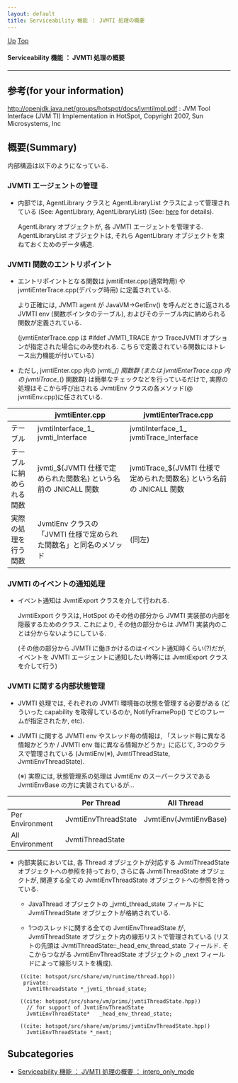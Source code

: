 ```yaml
---
layout: default
title: Serviceability 機能 ： JVMTI 処理の概要
---
```

[Up](no1sX8Q67Q.html) [Top](../index.html)

#### Serviceability 機能 ： JVMTI 処理の概要

--- 
## 参考(for your information)
<http://openjdk.java.net/groups/hotspot/docs/jvmtiImpl.pdf> : JVM Tool Interface (JVM TI) Implementation in HotSpot, Copyright 2007, Sun Microsystems, Inc

## 概要(Summary)
内部構造は以下のようになっている.

### JVMTI エージェントの管理
  * 内部では, AgentLibrary クラスと AgentLibraryList クラスによって管理されている
    (See: AgentLibrary, AgentLibraryList) (See: [here](nompWVL4Hp.html) for details).
    
    AgentLibrary オブジェクトが, 各 JVMTI エージェントを管理する.
    AgentLibraryList オブジェクトは, それら AgentLibrary オブジェクトを束ねておくためのデータ構造.


### JVMTI 関数のエントリポイント

  * エントリポイントとなる関数は jvmtiEnter.cpp(通常時用) や jvmtiEnterTrace.cpp(デバッグ時用) に定義されている.

    より正確には, JVMTI agent が JavaVM->GetEnv() を呼んだときに返される JVMTI env (関数ポインタのテーブル),
    およびそのテーブル内に納められる関数が定義されている.

    (jvmtiEnterTrace.cpp は #ifdef JVMTI_TRACE かつ TraceJVMTI オプションが指定された場合にのみ使われる.
    こちらで定義されている関数にはトレース出力機能が付いている)

  * ただし, jvmtiEnter.cpp 内の jvmti_*() 関数群 (または jvmtiEnterTrace.cpp 内の jvmtiTrace_*() 関数群) は簡単なチェックなどを行っているだけで,
    実際の処理はそこから呼び出される JvmtiEnv クラスの各メソッド(@ jvmtiEnv.cpp)に任されている.

<!-- Turn-ON: (turn-on-orgtbl), Turn-OFF: (orgtbl-mode -1) -->
<!-- BEGIN RECEIVE ORGTBL table32740zXZ -->
|  | jvmtiEnter.cpp | jvmtiEnterTrace.cpp |
|---|---|---|
| テーブル | jvmtiInterface_1_ jvmti_Interface | jvmtiInterface_1_ jvmtiTrace_Interface |
| テーブルに納められる関数 | jvmti_${JVMTI 仕様で定められた関数名} という名前の JNICALL 関数 | jvmtiTrace_${JVMTI 仕様で定められた関数名} という名前の JNICALL 関数 |
| 実際の処理を行う関数 | JvmtiEnv クラスの「JVMTI 仕様で定められた関数名」と同名のメソッド | (同左) |
<!-- END RECEIVE ORGTBL table32740zXZ -->

<!-- 
#+ORGTBL: SEND table32740zXZ orgtbl-to-gfm :no-escape t
|                          | jvmtiEnter.cpp                                                    | jvmtiEnterTrace.cpp                                                  |
|--------------------------+-------------------------------------------------------------------+----------------------------------------------------------------------|
| テーブル                 | jvmtiInterface_1_ jvmti_Interface                                 | jvmtiInterface_1_ jvmtiTrace_Interface                               |
| テーブルに納められる関数 | jvmti_${JVMTI 仕様で定められた関数名} という名前の JNICALL 関数   | jvmtiTrace_${JVMTI 仕様で定められた関数名} という名前の JNICALL 関数 |
| 実際の処理を行う関数     | JvmtiEnv クラスの「JVMTI 仕様で定められた関数名」と同名のメソッド | (同左)                                                               |
-->

### JVMTI のイベントの通知処理
  * イベント通知は JvmtiExport クラスを介して行われる.

    JvmtiExport クラスは, HotSpot のその他の部分から JVMTI 実装部の内部を隠蔽するためのクラス.
    これにより, その他の部分からは JVMTI 実装内のことは分からないようにしている.

    (その他の部分から JVMTI に働きかけるのはイベント通知時くらい(?)だが, イベントを JVMTI エージェントに通知したい時等には JvmtiExport クラスを介して行う)

### JVMTI に関する内部状態管理
  * JVMTI 処理では, それぞれの JVMTI 環境毎の状態を管理する必要がある
    (どういった capability を取得しているのか,
     NotifyFramePop() でどのフレームが指定されたか, etc).

  * JVMTI に関する JVMTI env やスレッド毎の情報は, 
    「スレッド毎に異なる情報かどうか / JVMTI env 毎に異なる情報かどうか」に応じて,
    3つのクラスで管理されている (JvmtiEnv(※), JvmtiThreadState, JvmtiEnvThreadState).
    
    (※) 実際には, 状態管理系の処理は JvmtiEnv のスーパークラスである JvmtiEnvBase の方に実装されているが...

<!-- Turn-ON: (turn-on-orgtbl), Turn-OFF: (orgtbl-mode -1) -->
<!-- BEGIN RECEIVE ORGTBL table32740mUH -->
|  | Per Thread | All Thread |
|---|---|---|
| Per Environment | JvmtiEnvThreadState | JvmtiEnv(JvmtiEnvBase) |
| All Environment | JvmtiThreadState |  |
<!-- END RECEIVE ORGTBL table32740mUH -->

<!-- 
#+ORGTBL: SEND table32740mUH orgtbl-to-gfm :no-escape t
|                 | Per Thread          | All Thread             |
|-----------------+---------------------+------------------------|
| Per Environment | JvmtiEnvThreadState | JvmtiEnv(JvmtiEnvBase) |
| All Environment | JvmtiThreadState    |                        |
-->

  * 内部実装においては, 各 Thread オブジェクトが対応する JvmtiThreadState オブジェクトへの参照を持っており,
    さらに各 JvmtiThreadState オブジェクトが, 関連する全ての JvmtiEnvThreadState オブジェクトへの参照を持っている.
    
    * JavaThread オブジェクトの _jvmti_thread_state フィールドに JvmtiThreadState オブジェクトが格納されている.

    * 1つのスレッドに関する全ての JvmtiEnvThreadState が, JvmtiThreadState オブジェクト内の線形リストで管理されている
      (リストの先頭は JvmtiThreadState::_head_env_thread_state フィールド.
      そこからつながる JvmtiEnvThreadState オブジェクトの _next フィールドによって線形リストを構成).


```
    ((cite: hotspot/src/share/vm/runtime/thread.hpp))
     private:
      JvmtiThreadState *_jvmti_thread_state;
```


```
    ((cite: hotspot/src/share/vm/prims/jvmtiThreadState.hpp))
      // for support of JvmtiEnvThreadState
      JvmtiEnvThreadState*   _head_env_thread_state;
```

```
    ((cite: hotspot/src/share/vm/prims/jvmtiEnvThreadState.hpp))
      JvmtiEnvThreadState *_next;
```




## Subcategories
* [Serviceability 機能 ： JVMTI 処理の概要 ： interp_only_mode  ](no3059eFS.html)



